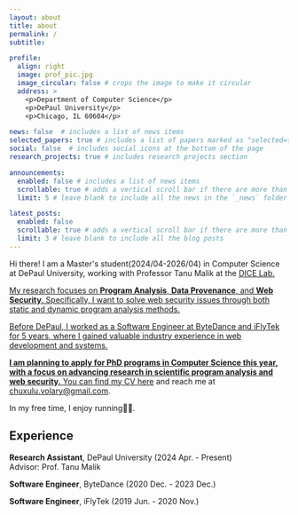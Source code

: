 ```yaml
---
layout: about
title: about
permalink: /
subtitle:

profile:
  align: right
  image: prof_pic.jpg
  image_circular: false # crops the image to make it circular
  address: >
    <p>Department of Computer Science</p>
    <p>DePaul University</p>
    <p>Chicago, IL 60604</p>

news: false  # includes a list of news items
selected_papers: true # includes a list of papers marked as "selected={true}"
social: false  # includes social icons at the bottom of the page
research_projects: true # includes research projects section

announcements:
  enabled: false # includes a list of news items
  scrollable: true # adds a vertical scroll bar if there are more than 3 news items
  limit: 5 # leave blank to include all the news in the `_news` folder

latest_posts:
  enabled: false
  scrollable: true # adds a vertical scroll bar if there are more than 3 new posts items
  limit: 3 # leave blank to include all the blog posts
---
```


Hi there! I am a Master's student(2024/04-2026/04) in Computer Science at DePaul University, working with Professor Tanu Malik at the <a href="https://dice.cs.depaul.edu" rel="external nofollow noopener" target="_blank">DICE Lab.

My research focuses on <strong>Program Analysis</strong>, <strong>Data Provenance</strong>, and <strong>Web Security</strong>. Specifically, I want to solve web security issues through both static and dynamic program analysis methods.

Before DePaul, I worked as a Software Engineer at ByteDance and iFlyTek for 5 years, where I gained valuable industry experience in web development and systems.


**I am planning to apply for PhD programs in Computer Science this year, with a focus on advancing research in scientific program analysis and web security.** You can find my CV [here](https://drive.google.com/file/d/1dtw8ulGy0v6_LJ5vZL64WEFqDHXMXRIO/view?usp=sharing) and reach me at [chuxulu.volary@gmail.com](mailto:chuxulu.volary@gmail.com).

In my free time, I enjoy running🏃‍♀️.

## Experience

**Research Assistant**, DePaul University (2024 Apr. - Present)
<br>
Advisor: Prof. Tanu Malik

**Software Engineer**, ByteDance (2020 Dec. - 2023 Dec.)
<br>

**Software Engineer**, iFlyTek (2019 Jun. - 2020 Nov.)
